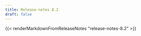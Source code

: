 ```yaml
---
title: Release-notes 8.2
draft: false
---
```


{{< renderMarkdownFromReleaseNotes "release-notes-8.2" >}}